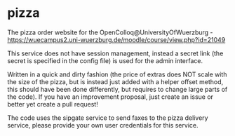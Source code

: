 # pizza
The pizza order website for the OpenColloq@UniversityOfWuerzburg - https://wuecampus2.uni-wuerzburg.de/moodle/course/view.php?id=21049

This service does not have session management, instead a secret link (the secret is specified in the config file) is used for the admin interface.

Written in a quick and dirty fashion (the price of extras does NOT scale with the size of the pizza, but is instead just added with a helper offset method, this should have been done differently, but requires to change large parts of the code). If you have an improvement proposal, just create an issue or better yet create a pull request!

The code uses the sipgate service to send faxes to the pizza delivery service, please provide your own user credentials for this service. 
